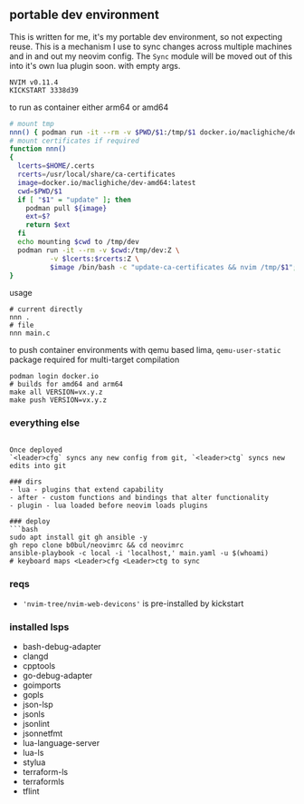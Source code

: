 ## portable dev environment
This is written for me, it's my portable dev environment, so not expecting reuse. This is a mechanism I use to sync
changes across multiple machines and in and out my neovim config. The `Sync` module will be moved out of this into it's own lua plugin soon.
with empty args.

```
NVIM v0.11.4
KICKSTART 3338d39
```
to run as container either arm64 or amd64

```bash
# mount tmp 
nnn() { podman run -it --rm -v $PWD/$1:/tmp/$1 docker.io/maclighiche/dev-arm64:latest /bin/bash -c "nvim /tmp/$1"; }
# mount certificates if required
function nnn()
{
  lcerts=$HOME/.certs
  rcerts=/usr/local/share/ca-certificates
  image=docker.io/maclighiche/dev-amd64:latest
  cwd=$PWD/$1
  if [ "$1" = "update" ]; then
    podman pull ${image}
    ext=$?
    return $ext
  fi
  echo mounting $cwd to /tmp/dev
  podman run -it --rm -v $cwd:/tmp/dev:Z \
          -v $lcerts:$rcerts:Z \
          $image /bin/bash -c "update-ca-certificates && nvim /tmp/$1";
}
```

usage
```console
# current directly
nnn .
# file
nnn main.c
```
to push container environments with qemu based lima, `qemu-user-static` package required for multi-target compilation
```console
podman login docker.io
# builds for amd64 and arm64
make all VERSION=vx.y.z
make push VERSION=vx.y.z
```
### everything else
```

Once deployed 
`<leader>cfg` syncs any new config from git, `<leader>ctg` syncs new edits into git

### dirs
- lua - plugins that extend capability
- after - custom functions and bindings that alter functionality
- plugin - lua loaded before neovim loads plugins 

### deploy 
```bash
sudo apt install git gh ansible -y
gh repo clone b0bul/neovimrc && cd neovimrc
ansible-playbook -c local -i 'localhost,' main.yaml -u $(whoami)
# keyboard maps <Leader>cfg <Leader>ctg to sync 
```
### reqs 
- `'nvim-tree/nvim-web-devicons'` is pre-installed by kickstart

### installed lsps
- bash-debug-adapter
- clangd
- cpptools
- go-debug-adapter
- goimports
- gopls
- json-lsp
- jsonls
- jsonlint
- jsonnetfmt
- lua-language-server
- lua-ls
- stylua
- terraform-ls
- terraformls
- tflint
